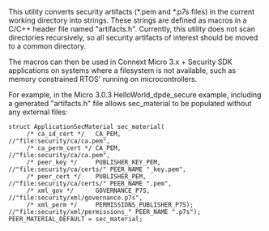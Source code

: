 This utility converts security artifacts (*.pem and *.p7s files) in the current working directory into strings. These strings are defined as macros in a C/C++ header file named "artifacts.h". Currently, this utility does not scan directories recursively, so all security artifacts of interest should be moved to a common directory.

The macros can then be used in Connext Micro 3.x + Security SDK applications on systems where a filesystem is not available, such as memory constrained RTOS' running on microcontrollers.

For example, in the Micro 3.0.3 HelloWorld_dpde_secure example, including a generated "artifacts.h" file allows sec_material to be populated without any external files:

```
struct ApplicationSecMaterial sec_material(
     /* ca_id_cert */   CA_PEM,                        //"file:security/ca/ca.pem",
     /* ca_perm_cert */ CA_PEM,                        //"file:security/ca/ca.pem",
     /* peer_key */     PUBLISHER_KEY_PEM,             //"file:security/ca/certs/" PEER_NAME "_key.pem",
     /* peer_cert */    PUBLISHER_PEM,                 //"file:security/ca/certs/" PEER_NAME ".pem",
     /* xml_gov */      GOVERNANCE_P7S,                //"file:security/xml/governance.p7s",
     /* xml_perm */     PERMISSIONS_PUBLISHER_P7S);    //"file:security/xml/permissions_" PEER_NAME ".p7s");
PEER_MATERIAL_DEFAULT = sec_material;
```
